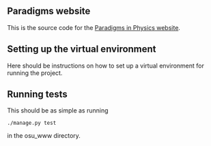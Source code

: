 Paradigms website
-----------------

This is the source code for the [Paradigms in Physics
website](https://paradigms.oregonstate.edu).

## Setting up the virtual environment

Here should be instructions on how to set up a virtual environment for
running the project.

## Running tests

This should be as simple as running
```
./manage.py test
```
in the osu_www directory.
